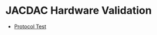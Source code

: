 # JACDAC Hardware Validation

- [Protocol Test](https://microsoft.github.io/jacdac-ts/services/prototest/)
